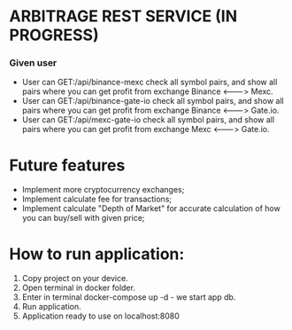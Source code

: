 # ARBITRAGE REST SERVICE (IN PROGRESS)


### Given user

- User can GET:/api/binance-mexc check all symbol pairs, and show all pairs where you can get profit from exchange Binance <---> Mexc.
- User can GET:/api/binance-gate-io check all symbol pairs, and show all pairs where you can get profit from exchange Binance <---> Gate.io.
- User can GET:/api/mexc-gate-io check all symbol pairs, and show all pairs where you can get profit from exchange Mexc <---> Gate.io.

# Future features
- Implement more cryptocurrency exchanges;
- Implement calculate fee for transactions;
- Implement calculate "Depth of Market" for accurate calculation of how you can buy/sell with given price;


# How to run application:

1. Copy project on your device.
2. Open terminal in docker folder.
3. Enter in terminal docker-compose up -d - we start app db.
4. Run application.
5. Application ready to use on localhost:8080